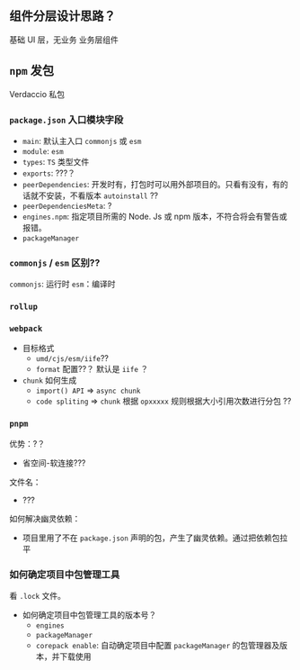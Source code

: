 
## 组件分层设计思路？
基础 UI 层，无业务
业务层组件



## `npm` 发包

Verdaccio 私包


### `package.json` 入口模块字段
- `main`:  默认主入口 `commonjs` 或  `esm`
- `module`:  `esm`
- `types`:  `TS` 类型文件
- `exports`: ???？
- `peerDependencies`: 开发时有，打包时可以用外部项目的。只看有没有，有的话就不安装，不看版本 `autoinstall` ??
- `peerDependenciesMeta`: ?
- `engines.npm`:  指定项目所需的 Node. Js 或 npm 版本，不符合将会有警告或报错。
- `packageManager` 
### `commonjs` /  `esm` 区别??
`commonjs`:  运行时 
`esm`：编译时


###  `rollup`


### `webpack`
- 目标格式
	- `umd/cjs/esm/iife`?? 
	- `format` 配置??？ 默认是 `iife` ？
- `chunk` 如何生成
	- `import() API`  => `async chunk`
	- `code spliting` => `chunk` 根据 `opxxxxx` 规则根据大小引用次数进行分包 ??


###  `pnpm` 
优势：?？
- 省空间-软连接???

文件名：
- ???

如何解决幽灵依赖：
- 项目里用了不在 `package.json` 声明的包，产生了幽灵依赖。通过把依赖包拉平

### 如何确定项目中包管理工具
看 `.lock` 文件。

- 如何确定项目中包管理工具的版本号？
	- `engines`
	- `packageManager`
	- `corepack enable`: 自动确定项目中配置 `packageManager` 的包管理器及版本，并下载使用


